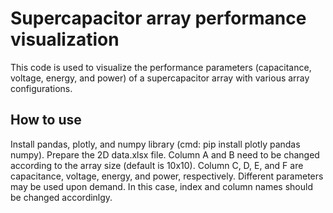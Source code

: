 # Supercapacitor array performance visualization
This code is used to visualize the performance parameters (capacitance, voltage, energy, and power) of a supercapacitor array with various array configurations.

## How to use
Install pandas, plotly, and numpy library (cmd: pip install plotly pandas numpy).
Prepare the 2D data.xlsx file. Column A and B need to be changed according to the array size (default is 10x10). 
Column C, D, E, and F are capacitance, voltage, energy, and power, respectively. 
Different parameters may be used upon demand. In this case, index and column names should be changed accordinlgy.
